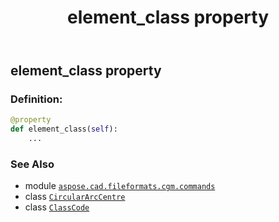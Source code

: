 ﻿---
title: element_class property
second_title: Aspose.CAD for Python via .NET API References
description: 
type: docs
weight: 70
url: /python-net/aspose.cad.fileformats.cgm.commands/circulararccentre/element_class/
is_root: false
---

## element_class property

### Definition:
```python
@property
def element_class(self):
    ...
```

### See Also
* module [`aspose.cad.fileformats.cgm.commands`](../../)
* class [`CircularArcCentre`](/cad/python-net/aspose.cad.fileformats.cgm.commands/circulararccentre)
* class [`ClassCode`](/cad/python-net/aspose.cad.fileformats.cgm.enums/classcode)
